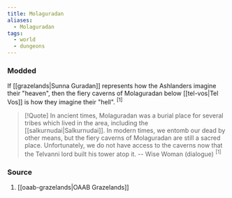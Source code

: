 ```yaml
---
title: Molaguradan
aliases:
  - Molaguradan
tags:
  - world
  - dungeons
---
```

### Modded
If [[grazelands|Sunna Guradan]] represents how the Ashlanders imagine their "heaven", then the fiery caverns of Molaguradan below [[tel-vos|Tel Vos]] is how they imagine their "hell". <sup>[1]</sup>

> [!Quote]
> In ancient times, Molaguradan was a burial place for several tribes which lived in the area, including the [[salkurnudai|Salkurnudai]]. In modern times, we entomb our dead by other means, but the fiery caverns of Molaguradan are still a sacred place. Unfortunately, we do not have access to the caverns now that the Telvanni lord built his tower atop it.
> -- Wise Woman (dialogue) <sup>[1]</sup>
### Source
1. [[oaab-grazelands|OAAB Grazelands]]